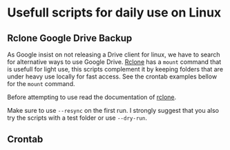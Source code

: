 # Usefull scripts for daily use on Linux

## Rclone Google Drive Backup

As Google insist on not releasing a Drive client for linux, we have to search for alternative ways to use Google Drive. [Rclone](https://rclone.org/) has a `mount` command that is usefull for light use, this scripts complement it by keeping folders that are under heavy use locally for fast access. See the crontab examples bellow for the `mount` command.

Before attempting to use read the documentation of [rclone](https://rclone.org/).

Make sure to use `--resync` on the first run. I strongly suggest that you also try the scripts with a test folder or use `--dry-run`.

## Crontab

